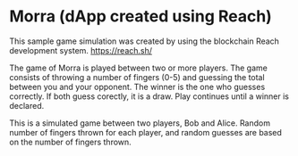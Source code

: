 # Morra (dApp created using Reach)
This sample game simulation was created by using the blockchain Reach development system. https://reach.sh/

The game of Morra is played between two or more players. The game consists of throwing a number of fingers (0-5) and guessing the total between you and your opponent. The winner is the one who guesses correctly. If both guess corectly, it is a draw. Play continues until a winner is declared. 

This is a simulated game between two players, Bob and Alice. Random number of fingers thrown for each player, and random guesses are based on the number of fingers thrown. 

